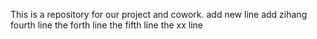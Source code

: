 This is a repository for our project and cowork.
add new line
add
zihang fourth line
the forth line
the fifth line
the xx line